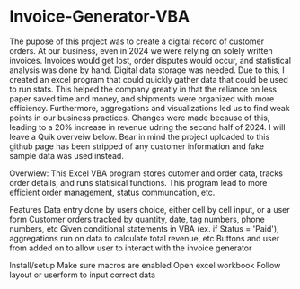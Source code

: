 # Invoice-Generator-VBA
The pupose of this project was to create a digital record of customer orders. At our business, even in 2024 we were relying on solely written invoices. Invoices would get lost, order disputes would occur, and statistical analysis was done by hand. Digital data storage was needed. Due to this, I created an excel program that could quickly gather data that could be used to run stats. This helped the company greatly in that the reliance on less paper saved time and money, and shipments were organized with more efficiency. Furthermore, aggregations and visualizations led us to find weak points in our business practices. Changes were made because of this, leading to a 20% increase in revenue udring the second half of 2024. I will leave a Quik overveiw below. Bear in mind the project uploaded to this github page has been stripped of any customer information and fake sample data was used instead. 

Overwiew: 
This Excel VBA program stores cutomer and order data, tracks order details, and runs statisical functions. This program lead to more efficient order management, status communcation, etc. 

Features
Data entry done by users choice, either cell by cell input, or a user form 
Customer orders tracked by quantity, date, tag numbers, phone numbers, etc
Given conditional statements in VBA (ex. if Status = 'Paid'), aggregations run on data to calculate total revenue, etc
Buttons and user from added on to allow user to interact with the invoice generator
  
Install/setup
Make sure macros are enabled
Open excel workbook 
Follow layout or userform to input correct data
